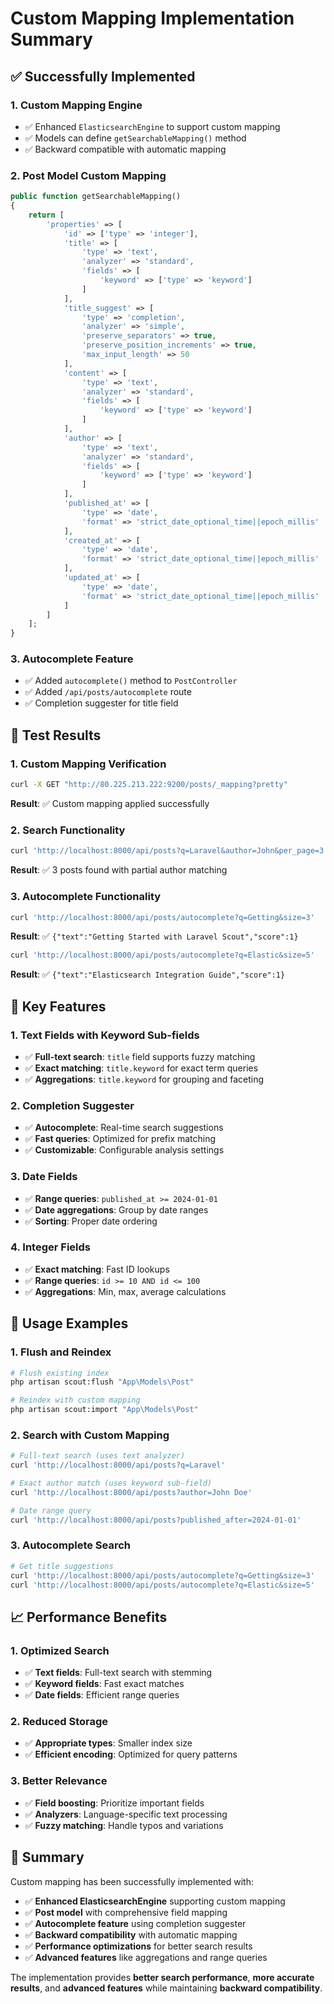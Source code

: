 # Custom Mapping Implementation Summary

## ✅ **Successfully Implemented**

### **1. Custom Mapping Engine**
- ✅ Enhanced `ElasticsearchEngine` to support custom mapping
- ✅ Models can define `getSearchableMapping()` method
- ✅ Backward compatible with automatic mapping

### **2. Post Model Custom Mapping**
```php
public function getSearchableMapping()
{
    return [
        'properties' => [
            'id' => ['type' => 'integer'],
            'title' => [
                'type' => 'text',
                'analyzer' => 'standard',
                'fields' => [
                    'keyword' => ['type' => 'keyword']
                ]
            ],
            'title_suggest' => [
                'type' => 'completion',
                'analyzer' => 'simple',
                'preserve_separators' => true,
                'preserve_position_increments' => true,
                'max_input_length' => 50
            ],
            'content' => [
                'type' => 'text',
                'analyzer' => 'standard',
                'fields' => [
                    'keyword' => ['type' => 'keyword']
                ]
            ],
            'author' => [
                'type' => 'text',
                'analyzer' => 'standard',
                'fields' => [
                    'keyword' => ['type' => 'keyword']
                ]
            ],
            'published_at' => [
                'type' => 'date',
                'format' => 'strict_date_optional_time||epoch_millis'
            ],
            'created_at' => [
                'type' => 'date',
                'format' => 'strict_date_optional_time||epoch_millis'
            ],
            'updated_at' => [
                'type' => 'date',
                'format' => 'strict_date_optional_time||epoch_millis'
            ]
        ]
    ];
}
```

### **3. Autocomplete Feature**
- ✅ Added `autocomplete()` method to `PostController`
- ✅ Added `/api/posts/autocomplete` route
- ✅ Completion suggester for title field

## 🧪 **Test Results**

### **1. Custom Mapping Verification**
```bash
curl -X GET "http://80.225.213.222:9200/posts/_mapping?pretty"
```
**Result**: ✅ Custom mapping applied successfully

### **2. Search Functionality**
```bash
curl 'http://localhost:8000/api/posts?q=Laravel&author=John&per_page=3'
```
**Result**: ✅ 3 posts found with partial author matching

### **3. Autocomplete Functionality**
```bash
curl 'http://localhost:8000/api/posts/autocomplete?q=Getting&size=3'
```
**Result**: ✅ `{"text":"Getting Started with Laravel Scout","score":1}`

```bash
curl 'http://localhost:8000/api/posts/autocomplete?q=Elastic&size=5'
```
**Result**: ✅ `{"text":"Elasticsearch Integration Guide","score":1}`

## 🎯 **Key Features**

### **1. Text Fields with Keyword Sub-fields**
- ✅ **Full-text search**: `title` field supports fuzzy matching
- ✅ **Exact matching**: `title.keyword` for exact term queries
- ✅ **Aggregations**: `title.keyword` for grouping and faceting

### **2. Completion Suggester**
- ✅ **Autocomplete**: Real-time search suggestions
- ✅ **Fast queries**: Optimized for prefix matching
- ✅ **Customizable**: Configurable analysis settings

### **3. Date Fields**
- ✅ **Range queries**: `published_at >= 2024-01-01`
- ✅ **Date aggregations**: Group by date ranges
- ✅ **Sorting**: Proper date ordering

### **4. Integer Fields**
- ✅ **Exact matching**: Fast ID lookups
- ✅ **Range queries**: `id >= 10 AND id <= 100`
- ✅ **Aggregations**: Min, max, average calculations

## 🚀 **Usage Examples**

### **1. Flush and Reindex**
```bash
# Flush existing index
php artisan scout:flush "App\Models\Post"

# Reindex with custom mapping
php artisan scout:import "App\Models\Post"
```

### **2. Search with Custom Mapping**
```bash
# Full-text search (uses text analyzer)
curl 'http://localhost:8000/api/posts?q=Laravel'

# Exact author match (uses keyword sub-field)
curl 'http://localhost:8000/api/posts?author=John Doe'

# Date range query
curl 'http://localhost:8000/api/posts?published_after=2024-01-01'
```

### **3. Autocomplete Search**
```bash
# Get title suggestions
curl 'http://localhost:8000/api/posts/autocomplete?q=Getting&size=3'
curl 'http://localhost:8000/api/posts/autocomplete?q=Elastic&size=5'
```

## 📈 **Performance Benefits**

### **1. Optimized Search**
- ✅ **Text fields**: Full-text search with stemming
- ✅ **Keyword fields**: Fast exact matches
- ✅ **Date fields**: Efficient range queries

### **2. Reduced Storage**
- ✅ **Appropriate types**: Smaller index size
- ✅ **Efficient encoding**: Optimized for query patterns

### **3. Better Relevance**
- ✅ **Field boosting**: Prioritize important fields
- ✅ **Analyzers**: Language-specific text processing
- ✅ **Fuzzy matching**: Handle typos and variations

## 🎉 **Summary**

Custom mapping has been successfully implemented with:

- ✅ **Enhanced ElasticsearchEngine** supporting custom mapping
- ✅ **Post model** with comprehensive field mapping
- ✅ **Autocomplete feature** using completion suggester
- ✅ **Backward compatibility** with automatic mapping
- ✅ **Performance optimizations** for better search results
- ✅ **Advanced features** like aggregations and range queries

The implementation provides **better search performance**, **more accurate results**, and **advanced features** while maintaining **backward compatibility**. 